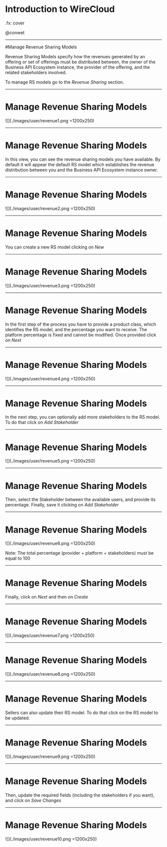 # Introduction to WireCloud

.fx: cover

@conwet

---
#Manage Revenue Sharing Models

Revenue Sharing Models specify how the revenues generated by an offering or set of offerings must be distributed between, the owner of the Business API Ecosystem instance, the provider of the offering, and the related stakeholders involved.

To manage RS models go to the *Revenue Sharing* section.

---
# Manage Revenue Sharing Models

![](./images/user/revenue1.png =1200x250)

---
# Manage Revenue Sharing Models

In this view, you can see the revenue sharing models you have available. By default it will appear the default RS model which establishes the revenue distribution between you and the Business API Ecosystem instance owner.

---
# Manage Revenue Sharing Models

![](./images/user/revenue2.png =1200x250)

---
# Manage Revenue Sharing Models

You can create a new RS model clicking on *New*

---
# Manage Revenue Sharing Models

![](./images/user/revenue3.png =1200x250)

---
# Manage Revenue Sharing Models

In the first step of the process you have to provide a product class, which identifies the RS model, and the percentage you want to receive. The platform percentage is fixed and cannot be modified. Once provided click on *Next*

---
# Manage Revenue Sharing Models

![](./images/user/revenue4.png =1200x250)

---
# Manage Revenue Sharing Models

In the next step, you can optionally add more stakeholders to the RS model. To do that click on *Add Stakeholder*

---
# Manage Revenue Sharing Models

![](./images/user/revenue5.png =1200x250)

---
# Manage Revenue Sharing Models

Then, select the Stakeholder between the available users, and provide its percentage. Finally, save it clicking on *Add Stakeholder*

---
# Manage Revenue Sharing Models

![](./images/user/revenue6.png =1200x250)

Note: The total percentage (provider + platform + stakeholders) must be equal to 100

---
# Manage Revenue Sharing Models

Finally, click on *Next* and then on *Create*

---
# Manage Revenue Sharing Models

![](./images/user/revenue7.png =1200x250)

---
# Manage Revenue Sharing Models

![](./images/user/revenue8.png =1200x250)

---
# Manage Revenue Sharing Models

Sellers can also update their RS model. To do that click on the RS model to be updated.

---
# Manage Revenue Sharing Models

![](./images/user/revenue9.png =1200x250)

---
# Manage Revenue Sharing Models

Then, update the required fields (including the stakeholders if you want), and click on *Save Changes*

---
# Manage Revenue Sharing Models

![](./images/user/revenue10.png =1200x250)

